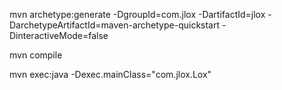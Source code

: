 mvn archetype:generate -DgroupId=com.jlox -DartifactId=jlox -DarchetypeArtifactId=maven-archetype-quickstart -DinteractiveMode=false

mvn compile

mvn exec:java -Dexec.mainClass="com.jlox.Lox"